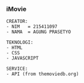 ### iMovie

```
CREATOR:
- NIM   = 215411097
- NAMA  = AGUNG PRASETYO
```

```
TEKNOLOGI:
- HTML
- CSS
- JAVASCRIPT
```

```
SERVICE:
- API (from themoviedb.org)
```